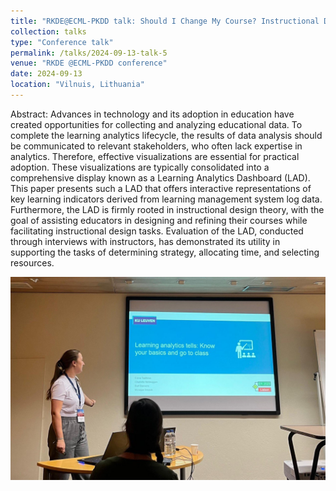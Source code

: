 ```yaml
---
title: "RKDE@ECML-PKDD talk: Should I Change My Course? Instructional Design Theory-Informed Learning Analytics Dashboard for Teachers"
collection: talks
type: "Conference talk"
permalink: /talks/2024-09-13-talk-5
venue: "RKDE @ECML-PKDD conference"
date: 2024-09-13
location: "Vilnuis, Lithuania"
---
```


Abstract: Advances in technology and its adoption in education have created opportunities for collecting and analyzing educational data. To complete the learning analytics lifecycle, the results of data analysis should be communicated to relevant stakeholders, who often lack expertise in analytics. Therefore, effective visualizations are essential for practical adoption. These visualizations are typically consolidated into a comprehensive display known as a Learning Analytics Dashboard (LAD). This paper presents such a LAD that offers interactive representations of key learning indicators derived from learning management system log data. Furthermore, the LAD is firmly rooted in instructional design theory, with the goal of assisting educators in designing and refining their courses while facilitating instructional design tasks. Evaluation of the LAD, conducted through interviews with instructors, has demonstrated its utility in supporting the tasks of determining strategy, allocating time, and selecting resources.

![RKDE](/images/ER.jpg "RKDE")

